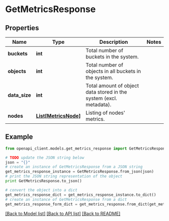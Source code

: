 # GetMetricsResponse


## Properties

Name | Type | Description | Notes
------------ | ------------- | ------------- | -------------
**buckets** | **int** | Total number of buckets in the system. | 
**objects** | **int** | Total number of objects in all buckets in the system. | 
**data_size** | **int** | Total amount of object data stored in the system (excl. metadata). | 
**nodes** | [**List[MetricsNode]**](MetricsNode.md) | Listing of nodes&#39; metrics. | 

## Example

```python
from openapi_client.models.get_metrics_response import GetMetricsResponse

# TODO update the JSON string below
json = "{}"
# create an instance of GetMetricsResponse from a JSON string
get_metrics_response_instance = GetMetricsResponse.from_json(json)
# print the JSON string representation of the object
print GetMetricsResponse.to_json()

# convert the object into a dict
get_metrics_response_dict = get_metrics_response_instance.to_dict()
# create an instance of GetMetricsResponse from a dict
get_metrics_response_form_dict = get_metrics_response.from_dict(get_metrics_response_dict)
```
[[Back to Model list]](../README.md#documentation-for-models) [[Back to API list]](../README.md#documentation-for-api-endpoints) [[Back to README]](../README.md)


